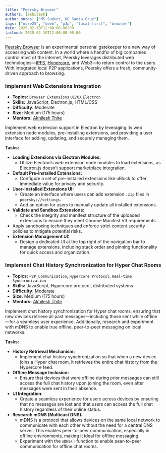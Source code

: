 ```yaml
---
title: "Peersky Browser"
authors: [akhilesh]
author_notes: ["MS Sudent, UC Santa Cruz"]
tags: ["osre25", "dweb", "p2p", "local-first", "browser"]
date: 2025-02-18T12:00:00-08:00
lastmod: 2025-02-18T12:00:00-08:00
---
```


[Peersky Browser](https://peersky.p2plabs.xyz/) is an experimental personal gatekeeper to a new way of accessing web content. In a world where a handful of big companies control most of the internet, Peersky leverages distributed web technologies—[IPFS](https://ipfs.tech/), [Hypercore](https://holepunch.to/), and Web3—to return control to the users. With integrated local P2P applications, Peersky offers a fresh, community-driven approach to browsing.

### Implement Web Extensions Integration

- **Topics:** `Browser Extensions` `UI/UX` `Electron`
- **Skills:** JavaScript, Electron.js, HTML/CSS
- **Difficulty:** Moderate
- **Size:** Medium (175 hours)
- **Mentors:** [Akhilesh Thite](mailto:athite@ucsc.edu)

Implement web extension support in Electron by leveraging its web extension node modules, pre-installing extensions, and providing a user interface for adding, updating, and securely managing them.

**Tasks:**

- **Loading Extensions via Electron Modules:**
  - Utilize Electron’s web extension node modules to load extensions, as Electron.js doesn't support marketplace integration.
- **Default Pre-installed Extensions:**
  - Configure a set of pre-installed extensions like uBlock to offer immediate value for privacy and security.
- **User-Installed Extensions UI:**
  - Create an interface where users can add extension `.zip` files in `peersky://settings`.
  - Add an option for users to manually update all installed extensions.
- **Validate and Sandbox Extensions:**
  - Check the integrity and manifest structure of the uploaded extensions to ensure they meet Chrome Manifest V3 requirements.
- Apply sandboxing techniques and enforce strict content security policies to mitigate potential risks.
- **Extension Management UI:**
  - Design a dedicated UI at the top right of the navigation bar to manage extensions, including stack order and pinning functionality for quick access and organization.

### Implement Chat History Synchronization for Hyper Chat Rooms

- **Topics:** `P2P Communication`, `Hypercore Protocol`, `Real-time Synchronization`
- **Skills:** JavaScript, Hypercore protocol, distributed systems
- **Difficulty:** Moderate
- **Size:** Medium (175 hours)
- **Mentors:** [Akhilesh Thite](mailto:athite@ucsc.edu)

Implement chat history synchronization for Hyper chat rooms, ensuring that new devices retrieve all past messages—including those sent while offline—for a seamless user experience. Additionally, research and experiment with mDNS to enable true offline, peer-to-peer messaging on local networks.

**Tasks:**

- **History Retrieval Mechanism:**
  - Implement chat history synchronization so that when a new device joins a Hyper chat room, it retrieves the entire chat history from the Hypercore feed.
- **Offline Message Inclusion:**
  - Ensure that devices that were offline during prior messages can still access the full chat history upon joining the room, even after messages were sent in their absence.
- **UI Integration:**
  - Create a seamless experience for users across devices by ensuring that no messages are lost and that users can access the full chat history regardless of their online status.
- **Research mDNS (Multicast DNS):**
  - mDNS is a protocol that allows devices on the same local network to communicate with each other without the need for a central DNS server. This enables peer-to-peer communication, especially in offline environments, making it ideal for offline messaging.
  - Experiment with the `mDNS()` function to enable peer-to-peer communication for offline chat rooms.
